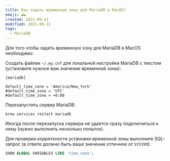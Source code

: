 ```yaml
---
title: Как задать временную зону для MariaDB в MacOS?
emoji: 🕰️
created: 2021-09-11
modified: 2021-09-11
tags:
  - MariaDB
---
```


Для того чтобы задать временную зону для MariaDB в MacOS необходимо:

Создать файлик `~/.my.cnf` для локальной настройки MariaDB с текстом (установите нужное вам значение временной зоны):

```
[mariadb]

default_time_zone = 'America/New_York'
#default_time_zone = 'UTC'
#default_time_zone = +0:00
```

Перезапустить сервер MariaDB:

```
brew services restart mariadb
```

Иногда после перезапуска сервера не удается сразу подключиться к нему (нужно выполнить несколько попыток).

Для проверки корреткности установки временной зоны выполните SQL-запрос (в ответе должно быть ваше значение отличное от `SYSTEM`):

```sql
SHOW GLOBAL VARIABLES LIKE 'time_zone';
```